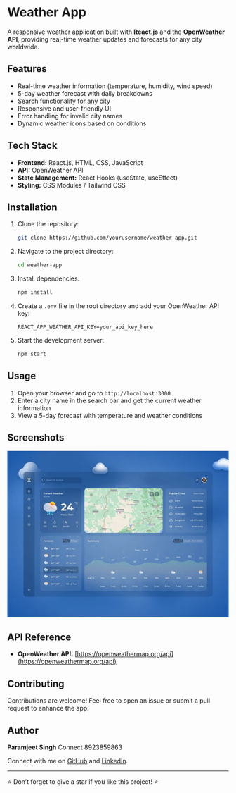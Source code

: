 # Weather App

A responsive weather application built with **React.js** and the **OpenWeather API**, providing real-time weather updates and forecasts for any city worldwide.

## Features

- Real-time weather information (temperature, humidity, wind speed)
- 5-day weather forecast with daily breakdowns
- Search functionality for any city
- Responsive and user-friendly UI
- Error handling for invalid city names
- Dynamic weather icons based on conditions

## Tech Stack

- **Frontend:** React.js, HTML, CSS, JavaScript
- **API:** OpenWeather API
- **State Management:** React Hooks (useState, useEffect)
- **Styling:** CSS Modules / Tailwind CSS

## Installation

1. Clone the repository:
   ```bash
   git clone https://github.com/yourusername/weather-app.git
   ```
2. Navigate to the project directory:
   ```bash
   cd weather-app
   ```
3. Install dependencies:
   ```bash
   npm install
   ```
4. Create a `.env` file in the root directory and add your OpenWeather API key:
   ```env
   REACT_APP_WEATHER_API_KEY=your_api_key_here
   ```
5. Start the development server:
   ```bash
   npm start
   ```

## Usage

1. Open your browser and go to `http://localhost:3000`
2. Enter a city name in the search bar and get the current weather information
3. View a 5-day forecast with temperature and weather conditions

## Screenshots

![Weather App](https://github.com/SinghParam002/weather-app/blob/main/Screenshot%202024-02-17%20001116.jpg?raw=true)

## API Reference

- **OpenWeather API:** [https://openweathermap.org/api](https://openweathermap.org/api)

## Contributing

Contributions are welcome! Feel free to open an issue or submit a pull request to enhance the app.


## Author

**Paramjeet Singh**
Connect 8923859863

Connect with me on [GitHub](https://github.com/SinghParam002) and [LinkedIn](https://linkedin.com/in/yourprofile).

---

⭐ Don’t forget to give a star if you like this project! ⭐

